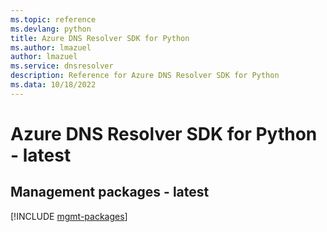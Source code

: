 ```yaml
---
ms.topic: reference
ms.devlang: python
title: Azure DNS Resolver SDK for Python
ms.author: lmazuel
author: lmazuel
ms.service: dnsresolver
description: Reference for Azure DNS Resolver SDK for Python
ms.data: 10/18/2022
---
```

# Azure DNS Resolver SDK for Python - latest

## Management packages - latest
[!INCLUDE [mgmt-packages](dns-resolver-mgmt-index.md)]